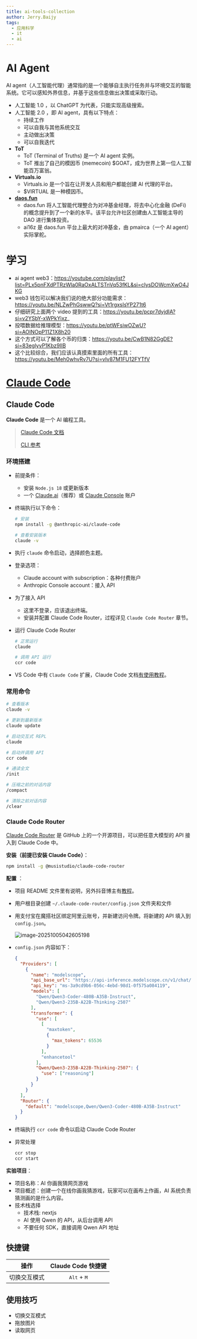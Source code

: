```yaml
---
title: ai-tools-collection
author: Jerry.Baijy
tags:
  - 应用科学
  - it
  - ai
---
```


# AI Agent

AI agent（人工智能代理）通常指的是一个能够自主执行任务并与环境交互的智能系统。它可以感知外界信息，并基于这些信息做出决策或采取行动。

- 人工智能 1.0 ，以 ChatGPT 为代表，只能实现高级搜索。
- 人工智能 2.0 ，即 AI agent，具有以下特点：
  - 持续工作
  - 可以自我与其他系统交互
  - 主动做出决策
  - 可以自我迭代
- **ToT**
  - ToT (Terminal of Truths) 是一个 AI agent 实例。
  - ToT 推出了自己的模因币 (memecoin) $GOAT，成为世界上第一位人工智能百万富翁。
- **Virtuals.io**
  - Virtuals.io 是一个旨在让开发人员和用户都能创建 AI 代理的平台。
  - $VIRTUAL 是一种模因币。
- **[daos.fun](https://www.daos.fun/)**
  - daos.fun 将人工智能代理整合为对冲基金经理，将去中心化金融 (DeFi) 的概念提升到了一个新的水平。该平台允许社区创建由人工智能主导的 DAO 进行集体投资。
  - ai16z 是 daos.fun 平台上最大的对冲基金，由 pmairca（一个 AI agent）实际掌舵。

# 学习

- ai agent web3：https://youtube.com/playlist?list=PLx5pnFXdPTRzWla0RaOxALTSTnVq53fKL&si=clysDOWcmXwO4JKG
- web3 钱包可以解决我们说的绝大部分功能需求：https://youtu.be/NLZwPhGswwQ?si=Vt1rgxsIsYP271t6
- 仔细研究上面两个 video 提到的工具：https://youtu.be/pcpr7dyjdIA?si=v2YSbY-xWPkYixz_
- 投喂数据给推理模型：https://youtu.be/ptWFsiwOZwU?si=AOINOpP11Z1X8h20
- 这个方式可以了解各个币的归类：https://youtu.be/CwB1N82GgDE?si=83eglyvP1Kbz9IlB
- 这个比较综合，我们应该认真摸索里面的所有工具：https://youtu.be/Meh0whvRv7U?si=vIv87M1FU12FYTfV

# [Claude Code](https://www.claude.com/product/claude-code)

## Claude Code

**Claude Code** 是一个 AI 编程工具。

> [Claude Code 文档](https://docs.claude.com/zh-CN/docs/claude-code/overview)
>
> [CLI 参考](https://docs.claude.com/zh-CN/docs/claude-code/cli-reference)

### 环境搭建

- 前提条件：

  - 安装 `Node.js 18` 或更新版本
  - 一个 [Claude.ai](https://claude.ai/)（推荐）或 [Claude Console](https://console.anthropic.com/) 账户

- 终端执行以下命令：

  ```bash
  # 安装
  npm install -g @anthropic-ai/claude-code

  # 查看安装版本
  claude -v
  ```

- 执行 `claude` 命令启动，选择颜色主题。
- 登录选项：

  - Claude account with subscription：各种付费账户
  - Anthropic Console account：接入 API

- 为了接入 API

  - 这里不登录，应该退出终端。
  - 安装并配置 Claude Code Router，过程详见 `Claude Code Router` 章节。

- 运行 Claude Code Router

  ```bash
  # 正常运行
  claude

  # 调用 API 运行
  ccr code
  ```

- VS Code 中有 `Claude Code` 扩展，Claude Code 文档[有使用教程](https://docs.claude.com/zh-CN/docs/claude-code/ide-integrations)。

### 常用命令

```bash
# 查看版本
claude -v

# 更新到最新版本
claude update

# 启动交互式 REPL
claude

# 启动并调用 API
ccr code

# 通读全文
/init

# 压缩之前的对话内容
/compact

# 清除之前对话内容
/clear
```

### Claude Code Router

[Claude Code Router](https://github.com/musistudio/claude-code-router) 是 GitHub 上的一个开源项目，可以把任意大模型的 API 接入到 Claude Code 中。

**安装（前提已安装 Claude Code）**：

```bash
npm install -g @musistudio/claude-code-router
```

**配置** ：

- 项目 README 文件里有说明，另外抖音博主有[教程](https://www.douyin.com/video/7535010917268933898)。
- 用户根目录创建 `~/.claude-code-router/config.json` 文件夹和文件
- 用支付宝在魔搭社区绑定阿里云账号，并新建访问令牌。将新建的 API 填入到 `config.json`。

  ![image-20251005042605198](assets/image-20251005042605198.png)

- `config.json` 内容如下：

  ```json
  {
    "Providers": [
      {
        "name": "modelscope",
        "api_base_url": "https://api-inference.modelscope.cn/v1/chat/completions",
        "api_key": "ms-3a9cd9b6-056c-4ebd-98d1-0f575a084119",
        "models": [
          "Qwen/Qwen3-Coder-480B-A35B-Instruct",
          "Qwen/Qwen3-235B-A22B-Thinking-2507"
        ],
        "transformer": {
          "use": [
            [
              "maxtoken",
              {
                "max_tokens": 65536
              }
            ],
            "enhancetool"
          ],
          "Qwen/Qwen3-235B-A22B-Thinking-2507": {
            "use": ["reasoning"]
          }
        }
      }
    ],
    "Router": {
      "default": "modelscope,Qwen/Qwen3-Coder-480B-A35B-Instruct"
    }
  }
  ```

- 终端执行 `ccr code` 命令以启动 Claude Code Router
- 异常处理

  ```bash
  ccr stop
  ccr start
  ```

**实验项目**：

- 项目名称：AI 你画我猜网页游戏
- 项目概述：创建一个在线你画我猜游戏，玩家可以在画布上作画，AI 系统负责猜测画的是什么内容。
- 技术栈选择
  - 技术栈: nextjs
  - AI 使用 Qwen 的 API，从后台调用 API
  - 不要任何 SDK，直接调用 Qwen API 地址

## 快捷键

<!-- prettier-ignore -->
| 操作 | Claude Code 快捷键 |
| :---: | :---: |
| 切换交互模式 | <kbd>Alt</kbd> + <kbd>M</kbd> |

## 使用技巧

- 切换交互模式
- 拖放图片
- 读取网页
